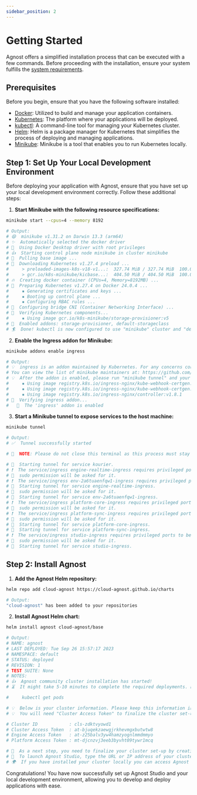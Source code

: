```yaml
---
sidebar_position: 2
---
```


# Getting Started

Agnost offers a simplified installation process that can be executed with a few
commands. Before proceeding with the installation, ensure your system fulfills
the [system requirements](/docs/installation/system-requirements).

## Prerequisites

Before you begin, ensure that you have the following software installed:

- [Docker](https://docs.docker.com/get-docker/): Utilized to build and manage
  your application containers.
- [Kubernetes](https://kubernetes.io/docs/setup/): The platform where your
  applications will be deployed.
- [kubectl](https://kubernetes.io/docs/tasks/tools/install-kubectl/): A
  command-line tool for managing your Kubernetes cluster.
- [Helm](https://helm.sh/docs/intro/install/): Helm is a package manager for
  Kubernetes that simplifies the process of deploying and managing applications.
- [Minikube](https://minikube.sigs.k8s.io/docs/start/): Minikube is a tool that
  enables you to run Kubernetes locally.

## Step 1: Set Up Your Local Development Environment

Before deploying your application with Agnost, ensure that you have set up your
local development environment correctly. Follow these additional steps:

1. **Start Minikube with the following resource specifications:**

```bash
minikube start --cpus=4 --memory 8192

# Output:
# 😄  minikube v1.31.2 on Darwin 13.3 (arm64)
# ✨  Automatically selected the docker driver
# 📌  Using Docker Desktop driver with root privileges
# 👍  Starting control plane node minikube in cluster minikube
# 🚜  Pulling base image ...
# 💾  Downloading Kubernetes v1.27.4 preload ...
#     > preloaded-images-k8s-v18-v1...:  327.74 MiB / 327.74 MiB  100.00% 6.99 Mi
#     > gcr.io/k8s-minikube/kicbase...:  404.50 MiB / 404.50 MiB  100.00% 6.29 Mi
# 🔥  Creating docker container (CPUs=4, Memory=8192MB) ...
# 🐳  Preparing Kubernetes v1.27.4 on Docker 24.0.4 ...
#     ▪ Generating certificates and keys ...
#     ▪ Booting up control plane ...
#     ▪ Configuring RBAC rules ...
# 🔗  Configuring bridge CNI (Container Networking Interface) ...
# 🔎  Verifying Kubernetes components...
#     ▪ Using image gcr.io/k8s-minikube/storage-provisioner:v5
# 🌟  Enabled addons: storage-provisioner, default-storageclass
# 🏄  Done! kubectl is now configured to use "minikube" cluster and "default" namespace by default
```

2. **Enable the Ingress addon for Minikube:**

```bash
minikube addons enable ingress

# Output:
# 💡  ingress is an addon maintained by Kubernetes. For any concerns contact minikube on GitHub.
# You can view the list of minikube maintainers at: https://github.com/kubernetes/minikube/blob/master/OWNERS
# 💡  After the addon is enabled, please run "minikube tunnel" and your ingress resources would be available at "127.0.0.1"
#     ▪ Using image registry.k8s.io/ingress-nginx/kube-webhook-certgen:v20230407
#     ▪ Using image registry.k8s.io/ingress-nginx/kube-webhook-certgen:v20230407
#     ▪ Using image registry.k8s.io/ingress-nginx/controller:v1.8.1
# 🔎  Verifying ingress addon...
#  	🌟  The 'ingress' addon is enabled
```

3. **Start a Minikube tunnel to expose services to the host machine:**

```bash
minikube tunnel

# Output:
# ✅  Tunnel successfully started

# 📌  NOTE: Please do not close this terminal as this process must stay alive for the tunnel to be accessible ...

# 🏃  Starting tunnel for service kourier.
# ❗  The service/ingress engine-realtime-ingress requires privileged ports to be exposed: [80 443]
# 🔑  sudo permission will be asked for it.
# ❗  The service/ingress env-2a6tuaenfqw1-ingress requires privileged ports to be exposed: [80 443]
# 🏃  Starting tunnel for service engine-realtime-ingress.
# 🔑  sudo permission will be asked for it.
# 🏃  Starting tunnel for service env-2a6tuaenfqw1-ingress.
# ❗  The service/ingress platform-core-ingress requires privileged ports to be exposed: [80 443]
# 🔑  sudo permission will be asked for it.
# ❗  The service/ingress platform-sync-ingress requires privileged ports to be exposed: [80 443]
# 🔑  sudo permission will be asked for it.
# 🏃  Starting tunnel for service platform-core-ingress.
# 🏃  Starting tunnel for service platform-sync-ingress.
# ❗  The service/ingress studio-ingress requires privileged ports to be exposed: [80 443]
# 🔑  sudo permission will be asked for it.
# 🏃  Starting tunnel for service studio-ingress.
```

## Step 2: Install Agnost

1. **Add the Agnost Helm repository:**

```bash
helm repo add cloud-agnost https://cloud-agnost.github.io/charts

# Output:
"cloud-agnost" has been added to your repositories
```

2. **Install Agnost Helm chart:**

```bash
helm install agnost cloud-agnost/base

# Output:
# NAME: agnost
# LAST DEPLOYED: Tue Sep 26 15:57:17 2023
# NAMESPACE: default
# STATUS: deployed
# REVISION: 1
# TEST SUITE: None
# NOTES:
# 👍  Agnost community cluster installation has started!
# ⏳  It might take 5-10 minutes to complete the required deployments. Please check your cluster deployment status by running:

#     kubectl get pods

# 💡  Below is your cluster information. Please keep this information in a safe place.
# 💡  You will need "Cluster Access Token" to finalize the cluster set-up through Agnost Studio which is installed in your Kubernetes cluster.

# Cluster ID            : cls-zdktvyowd1
# Cluster Access Token  : at-bjuqekzaewgjrkhevmgxbutwtw8
# Engine Access Token   : at-z25balv3yw4hamzyognlmmdmmyo
# Platform Access Token : mt-djcnzvj3eeb3byvht09tywr1mcq

# 📣  As a next step, you need to finalize your cluster set-up by creating your user account through Agnost Studio.
# 📣  To launch Agnost Studio, type the URL or IP address of your cluster on your browser (e.g., http(s)://<your cluster URL or IP>).
# 🌍  If you have installed your cluster locally you can access Agnost Studio at http://localhost
```

<!--
## Step 3: Install Agnost Studio

1. **Clone the Agnost Studio repository:**

```bash
git clone https://github.com/cloud-agnost/agnost-community.git
```

2. **Navigate to the 'k8s' folder inside the 'agnost-community' directory:**

```bash
cd agnost-community/k8s
```

3. **Start the Skaffold development environment:**

```bash
skaffold dev
```

4. **Open a new terminal and navigate to the 'studio' folder inside the
   'agnost-community' directory:**

```bash
cd agnost-community/studio
```

5. **Install the required dependencies:**

```bash
npm install
```

6. **Run Agnost Studio in development mode:**

```bash
npm run dev

# Output:

# > studio@0.0.0 dev
# > vite

#   VITE v4.3.9  ready in 305 ms

#   ➜  Local:   http://localhost:4000/
#   ➜  Network: http://192.168.1.102:4000/
#   ➜  press h to show help

``` -->

Congratulations! You have now successfully set up Agnost Studio and your local
development environment, allowing you to develop and deploy applications with
ease.
